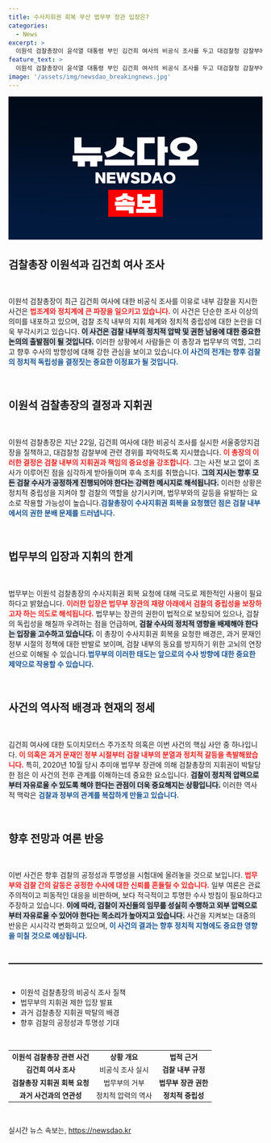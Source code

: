 ```yaml
---
title: 수사지휘권 회복 무산 법무부 장관 입장은?
categories:
  - News
excerpt: >
  이원석 검찰총장이 윤석열 대통령 부인 김건희 여사의 비공식 조사를 두고 대검찰청 감찰부에 철저한 진상 조사를 지시했다. 검찰권 복원 시도는 법무부 장관에게 사실상 거부되었으며, 전정권의 제한이 여전히 영향을 미치고 있다.
feature_text: >
  이원석 검찰총장이 윤석열 대통령 부인 김건희 여사의 비공식 조사를 두고 대검찰청 감찰부에 철저한 진상 조사를 지시했다. 검찰권 복원 시도는 법무부 장관에게 사실상 거부되었으며, 전정권의 제한이 여전히 영향을 미치고 있다.
image: '/assets/img/newsdao_breakingnews.jpg'
---
```


<p><img src="/assets/img/newsdao_breakingnews.jpg" alt="cryptoinkorea 속보" /></p>

<h2 data-ke-size="size26">검찰총장 이원석과 김건희 여사 조사</h2>

<p data-ke-size="size16">&nbsp;</p>

<p data-ke-size="size16">이원석 검찰총장이 최근 김건희 여사에 대한 비공식 조사를 이유로 내부 감찰을 지시한 사건은 <b><span style="color: #ee2323;">법조계와 정치계에 큰 파장을 일으키고 있습니다.</span></b> 이 사건은 단순한 조사 이상의 의미를 내포하고 있으며, 검찰 조직 내부의 지휘 체계와 정치적 중립성에 대한 논란을 더욱 부각시키고 있습니다. <b><span style="background-color: #21538527;">이 사건은 검찰 내부의 정치적 압박 및 권한 남용에 대한 중요한 논의의 출발점이 될 것입니다.</span></b> 이러한 상황에서 사람들은 이 총장과 법무부의 역할, 그리고 향후 수사의 방향성에 대해 강한 관심을 보이고 있습니다.<b><span style="color: #1a5490;">이 사건의 전개는 향후 검찰의 정치적 독립성을 결정짓는 중요한 이정표가 될 것입니다.</span></b></p>

<p data-ke-size="size16">&nbsp;</p>

<h2 data-ke-size="size26">이원석 검찰총장의 결정과 지휘권</h2>

<p data-ke-size="size16">&nbsp;</p>

<p data-ke-size="size16">이원석 검찰총장은 지난 22일, 김건희 여사에 대한 비공식 조사를 실시한 서울중앙지검장을 질책하고, 대검찰청 감찰부에 관련 경위를 파악하도록 지시했습니다. <b><span style="color: #ee2323;">이 총장의 이러한 결정은 검찰 내부의 지휘권과 책임의 중요성을 강조합니다.</span></b> 그는 사전 보고 없이 조사가 이루어진 점을 심각하게 받아들이며 후속 조치를 취했습니다. <b><span style="background-color: #21538527;">그의 지시는 향후 모든 검찰 수사가 공정하게 진행되어야 한다는 강력한 메시지로 해석됩니다.</span></b> 이러한 상황은 정치적 중립성을 지켜야 할 검찰의 역할을 상기시키며, 법무부와의 갈등을 유발하는 요소로 작용할 가능성이 높습니다.<b><span style="color: #1a5490;">검찰총장이 수사지휘권 회복을 요청했던 점은 검찰 내부에서의 권한 분배 문제를 드러냅니다.</span></b></p>

<p data-ke-size="size16">&nbsp;</p>

<h2 data-ke-size="size26">법무부의 입장과 지휘의 한계</h2>

<p data-ke-size="size16">&nbsp;</p>

<p data-ke-size="size16">법무부는 이원석 검찰총장의 수사지휘권 회복 요청에 대해 극도로 제한적인 사용이 필요하다고 밝혔습니다. <b><span style="color: #ee2323;">이러한 입장은 법무부 장관의 재량 아래에서 검찰의 중립성을 보장하고자 하는 의도로 해석됩니다.</span></b> 법무부는 장관의 권한이 법적으로 보장되어 있으나, 검찰의 독립성을 해칠까 우려하는 점을 언급하며, <b><span style="background-color: #21538527;">검찰 수사의 정치적 영향을 배제해야 한다는 입장을 고수하고 있습니다.</span></b> 이 총장이 수사지휘권 회복을 요청한 배경은, 과거 문재인 정부 시절의 정책에 대한 반발로 보이며, 검찰 내부의 동요를 방지하기 위한 고뇌의 연장선으로 이해될 수 있습니다.<b><span style="color: #1a5490;">법무부의 이러한 태도는 앞으로의 수사 방향에 대한 중요한 제약으로 작용할 수 있습니다.</span></b></p>

<p data-ke-size="size16">&nbsp;</p>

<h2 data-ke-size="size26">사건의 역사적 배경과 현재의 정세</h2>

<p data-ke-size="size16">&nbsp;</p>

<p data-ke-size="size16">김건희 여사에 대한 도이치모터스 주가조작 의혹은 이번 사건의 핵심 사안 중 하나입니다. <b><span style="color: #ee2323;">이 의혹은 과거 문재인 정부 시절부터 검찰 내부의 분열과 정치적 갈등을 촉발해왔습니다.</span></b> 특히, 2020년 10월 당시 추미애 법무부 장관에 의해 검찰총장의 지휘권이 박탈당한 점은 이 사건의 전후 관계를 이해하는데 중요한 요소입니다. <b><span style="background-color: #21538527;">검찰이 정치적 압력으로부터 자유로울 수 있도록 해야 한다는 관점이 더욱 중요해지는 상황입니다.</span></b> 이러한 역사적 맥락은 <b><span style="color: #1a5490;">검찰과 정부의 관계를 복잡하게 만들고 있습니다.</span></b></p>

<p data-ke-size="size16">&nbsp;</p>

<h2 data-ke-size="size26">향후 전망과 여론 반응</h2>

<p data-ke-size="size16">&nbsp;</p>

<p data-ke-size="size16">이번 사건은 향후 검찰의 공정성과 투명성을 시험대에 올려놓을 것으로 보입니다. <b><span style="color: #ee2323;">법무부와 검찰 간의 갈등은 공정한 수사에 대한 신뢰를 흔들릴 수 있습니다.</span></b> 일부 여론은 관료주의적이고 피동적인 대응을 비판하며, 보다 적극적이고 투명한 수사 방침이 필요하다고 주장하고 있습니다. <b><span style="background-color: #21538527;">이에 따라, 검찰이 자신들의 임무를 성실히 수행하고 외부 압력으로부터 자유로울 수 있어야 한다는 목소리가 높아지고 있습니다.</span></b> 사건을 지켜보는 대중의 반응은 시시각각 변화하고 있으며, <b><span style="color: #1a5490;">이 사건의 결과는 향후 정치적 지형에도 중요한 영향을 미칠 것으로 예상됩니다.</span></b></p>

<p data-ke-size="size16">&nbsp;</p>

<hr style="height:2px; background-color:black;"/>

<p data-ke-size="size16">&nbsp;</p>

<ul>
    <li>이원석 검찰총장의 비공식 조사 질책</li>
    <li>법무부의 지휘권 제한 입장 발표</li>
    <li>과거 검찰총장 지휘권 박탈의 배경</li>
    <li>향후 검찰의 공정성과 투명성 기대</li>
</ul>

<p data-ke-size="size16">&nbsp;</p>

<table style="width: 100%;">
    <tr>
        <td style="text-align: center; height: 17px;"><b>이원석 검찰총장 관련 사건</b></td>
        <td style="text-align: center; height: 17px;"><b>상황 개요</b></td>
        <td style="text-align: center; height: 17px;"><b>법적 근거</b></td>
    </tr>
    <tr>
        <td style="text-align: center; height: 17px;"><b>김건희 여사 조사</b></td>
        <td style="text-align: center; height: 17px;">비공식 조사 실시</td>
        <td style="text-align: center; height: 17px;"><b>검찰 내부 규정</b></td>
    </tr>
    <tr>
        <td style="text-align: center; height: 17px;"><b>검찰총장 지휘권 회복 요청</b></td>
        <td style="text-align: center; height: 17px;">법무부의 거부</td>
        <td style="text-align: center; height: 17px;"><b>법무부 장관 권한</b></td>
    </tr>
    <tr>
        <td style="text-align: center; height: 17px;"><b>과거 사건과의 연관성</b></td>
        <td style="text-align: center; height: 17px;">정치적 압력의 역사</td>
        <td style="text-align: center; height: 17px;"><b>정치적 중립성</b></td>
    </tr>
</table>

<p data-ke-size="size16">&nbsp;</p>
실시간 뉴스 속보는, <a href="https://newsdao.kr" rel="dofollow">https://newsdao.kr</a>


